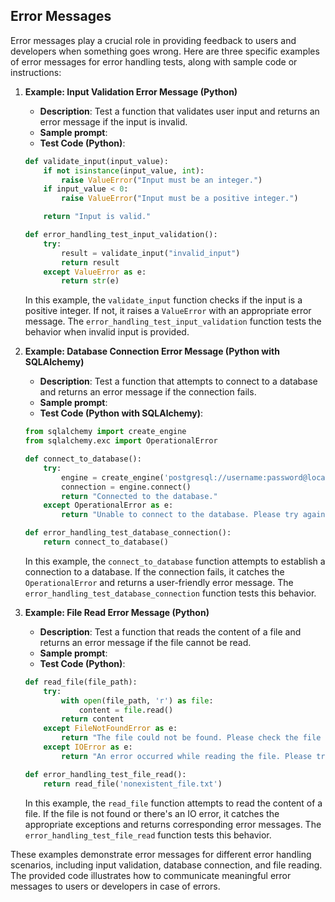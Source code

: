 ## Error Messages
Error messages play a crucial role in providing feedback to users and developers when something goes wrong. Here are three specific examples of error messages for error handling tests, along with sample code or instructions:

1. **Example: Input Validation Error Message (Python)**

   - **Description**: Test a function that validates user input and returns an error message if the input is invalid.
   - **Sample prompt**: 
   - **Test Code (Python)**:

   ```python
   def validate_input(input_value):
       if not isinstance(input_value, int):
           raise ValueError("Input must be an integer.")
       if input_value < 0:
           raise ValueError("Input must be a positive integer.")

       return "Input is valid."

   def error_handling_test_input_validation():
       try:
           result = validate_input("invalid_input")
           return result
       except ValueError as e:
           return str(e)
   ```

   In this example, the `validate_input` function checks if the input is a positive integer. If not, it raises a `ValueError` with an appropriate error message. The `error_handling_test_input_validation` function tests the behavior when invalid input is provided.

2. **Example: Database Connection Error Message (Python with SQLAlchemy)**

   - **Description**: Test a function that attempts to connect to a database and returns an error message if the connection fails.
   - **Sample prompt**: 
   - **Test Code (Python with SQLAlchemy)**:

   ```python
   from sqlalchemy import create_engine
   from sqlalchemy.exc import OperationalError

   def connect_to_database():
       try:
           engine = create_engine('postgresql://username:password@localhost:5432/database')
           connection = engine.connect()
           return "Connected to the database."
       except OperationalError as e:
           return "Unable to connect to the database. Please try again later."

   def error_handling_test_database_connection():
       return connect_to_database()
   ```

   In this example, the `connect_to_database` function attempts to establish a connection to a database. If the connection fails, it catches the `OperationalError` and returns a user-friendly error message. The `error_handling_test_database_connection` function tests this behavior.

3. **Example: File Read Error Message (Python)**

   - **Description**: Test a function that reads the content of a file and returns an error message if the file cannot be read.
   - **Sample prompt**: 
   - **Test Code (Python)**:

   ```python
   def read_file(file_path):
       try:
           with open(file_path, 'r') as file:
               content = file.read()
           return content
       except FileNotFoundError as e:
           return "The file could not be found. Please check the file path and try again."
       except IOError as e:
           return "An error occurred while reading the file. Please try again later."

   def error_handling_test_file_read():
       return read_file('nonexistent_file.txt')
   ```

   In this example, the `read_file` function attempts to read the content of a file. If the file is not found or there's an IO error, it catches the appropriate exceptions and returns corresponding error messages. The `error_handling_test_file_read` function tests this behavior.

These examples demonstrate error messages for different error handling scenarios, including input validation, database connection, and file reading. The provided code illustrates how to communicate meaningful error messages to users or developers in case of errors.
